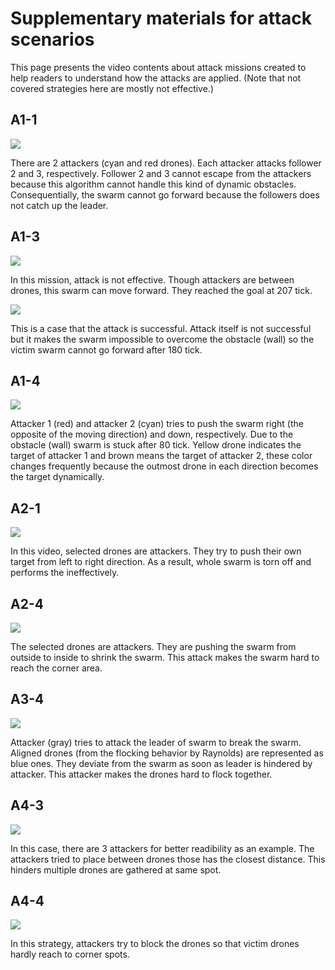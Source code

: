 # Supplementary materials for attack scenarios

This page presents the video contents about attack missions created to help readers to understand how the attacks are applied.
(Note that not covered strategies here are mostly not effective.)

## A1-1

![](https://github.com/adswarm/src/blob/main/Details_attack_scenarios/video/A1/A1_1_C.gif)

There are 2 attackers (cyan and red drones). Each attacker attacks follower 2 and 3, respectively. Follower 2 and 3 cannot escape from the attackers because this algorithm cannot handle this kind of dynamic obstacles. Consequentially, the swarm cannot go forward because the followers does not catch up the leader.

## A1-3

![](https://github.com/adswarm/src/blob/main/Details_attack_scenarios/video/A1/A1_3_C2.gif)

In this mission, attack is not effective. Though attackers are between drones, this swarm can move forward. They reached the goal at 207 tick.

![](https://github.com/adswarm/src/blob/main/Details_attack_scenarios/video/A1/A1_3_C1.gif)

This is a case that the attack is successful. Attack itself is not successful but it makes the swarm impossible to overcome the obstacle (wall) so the victim swarm cannot go forward after 180 tick.

## A1-4

![](https://github.com/adswarm/src/blob/main/Details_attack_scenarios/video/A1/A1_4_C.gif)

Attacker 1 (red) and attacker 2 (cyan) tries to push the swarm right (the opposite of the moving direction) and down, respectively. Due to the obstacle (wall) swarm is stuck after 80 tick. Yellow drone indicates the target of attacker 1 and brown means the target of attacker 2, these color changes frequently because the outmost drone in each direction becomes the target dynamically.

## A2-1

![](https://github.com/adswarm/src/blob/main/Details_attack_scenarios/video/A2/A2_1_C.gif)

In this video, selected drones are attackers. They try to push their own target from left to right direction. As a result, whole swarm is torn off and performs the ineffectively.

## A2-4

![](https://github.com/adswarm/src/blob/main/Details_attack_scenarios/video/A2/A2_4_C.gif)

The selected drones are attackers. They are pushing the swarm from outside to inside to shrink the swarm. This attack makes the swarm hard to reach the corner area.

## A3-4

![](https://github.com/adswarm/src/blob/main/Details_attack_scenarios/video/A3/A3_4_C.gif)

Attacker (gray) tries to attack the leader of swarm to break the swarm. Aligned drones (from the flocking behavior by Raynolds) are represented as blue ones. They deviate from the swarm as soon as leader is hindered by attacker. This attacker makes the drones hard to flock together.

## A4-3

![](https://github.com/adswarm/src/blob/main/Details_attack_scenarios/video/A4/A4_3_C.gif)

In this case, there are 3 attackers for better readibility as an example.
The attackers tried to place between drones those has the closest distance. This hinders multiple drones are gathered at same spot.

## A4-4

![](https://github.com/adswarm/src/blob/main/Details_attack_scenarios/video/A4/A4_4_C.gif)

In this strategy, attackers try to block the drones so that victim drones hardly reach to corner spots.
